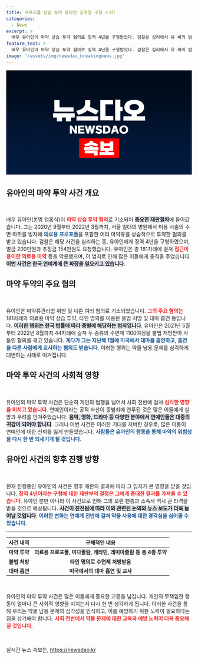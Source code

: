 ```yaml
---
title: 프로포폴 상습 투약 유아인 징역형 구형 소식!
categories:
  - News
excerpt: >
  배우 유아인이 마약 상습 투약 혐의로 징역 4년을 구형받았다. 검찰은 심리에서 유 씨의 범행에 대해 강력한 처벌을 요청하며, 그가 저지른 충격적인 사례들이 사실로 드러났다. 클릭해 더 자세한 내용을 확인해보세요!
feature_text: >
  배우 유아인이 마약 상습 투약 혐의로 징역 4년을 구형받았다. 검찰은 심리에서 유 씨의 범행에 대해 강력한 처벌을 요청하며, 그가 저지른 충격적인 사례들이 사실로 드러났다. 클릭해 더 자세한 내용을 확인해보세요!
image: '/assets/img/newsdao_breakingnews.jpg'
---
```


<p><img src="/assets/img/newsdao_breakingnews.jpg" alt="flaretime 속보" /></p>

<h2 data-ke-size="size26">유아인의 마약 투약 사건 개요</h2>

<p data-ke-size="size16">&nbsp;</p>

<p>배우 유아인(본명 엄홍식)이 <b><span style="color: #ee2323;">마약 상습 투약 혐의</span></b>로 기소되어 <b><span style="background-color: #21538527;">중요한 재판절차</span></b>에 들어갔습니다. 그는 2020년 9월부터 2022년 3월까지, 서울 일대의 병원에서 미용 시술의 수면 마취를 빙자해 <b><span style="color: #1a5490;">의료용 프로포폴</span></b>을 포함한 여러 마약류를 상습적으로 투약한 혐의를 받고 있습니다. 검찰은 해당 사건을 심리하는 중, 유아인에게 징역 4년을 구형하였으며, 벌금 200만원과 추징금 154만원도 요청했습니다. 유아인은 총 181차례에 걸쳐 <b><span style="color: #ee2323;">접근이 용이한 의료용 마약</span></b> 등을 악용했으며, 이 범죄로 인해 많은 이들에게 충격을 주었습니다. <b><span style="background-color: #21538527;">이번 사건은 한국 연예계에 큰 파장을 일으키고 있습니다</span></b>.</p></p>

<h2 data-ke-size="size26">마약 투약의 주요 혐의</h2>

<p data-ke-size="size16">&nbsp;</p>

<p>유아인은 마약류관리법 위반 및 다른 여러 혐의로 기소되었습니다. <b><span style="color: #ee2323;">그의 주요 혐의는</span></b> 181차례의 의료용 마약 상습 투약, 타인 명의를 이용한 불법 처방 및 대마 흡연 등입니다. <b><span style="background-color: #21538527;">이러한 행위는 한국 법률에 따라 중벌에 해당하는 범죄입니다</span></b>. 유아인은 2021년 5월부터 2022년 8월까지 44차례에 걸쳐 두 종류의 수면제 1100여정을 불법 처방받아 사들인 혐의를 겪고 있습니다. <b><span style="color: #1a5490;">게다가 그는 지난해 1월에 미국에서 대마를 흡연하고, 흡연을 다른 사람에게 교사하는 혐의도 받습니다</span></b>. 이러한 행위는 약물 남용 문제를 심각하게 대변하는 사례로 여겨집니다.</p>

<h2 data-ke-size="size26">마약 투약 사건의 사회적 영향</h2>

<p data-ke-size="size16">&nbsp;</p>

<p>유아인의 마약 투약 사건은 단순히 개인의 범행을 넘어서 사회 전반에 걸쳐 <b><span style="color: #ee2323;">심각한 영향을 미치고 있습니다</span></b>. 연예인이라는 공적 자산이 중범죄에 연루된 것은 많은 이들에게 실망과 우려를 안겨주었습니다. <b><span style="background-color: #21538527;">음악, 영화, 드라마 등 다양한 분야에서 연예인들은 대중의 귀감이 되어야 합니다</span></b>. 그러나 이번 사건은 이러한 기대를 저버린 경우로, 많은 이들이 연예인에 대한 신뢰를 잃게 만들었습니다. <b><span style="color: #1a5490;">사람들은 유아인의 행동을 통해 마약의 위험성을 다시 한 번 되새기게 될 것입니다</span></b>.</p>

<h2 data-ke-size="size26">유아인 사건의 향후 진행 방향</h2>

<p data-ke-size="size16">&nbsp;</p>

<p>현재 진행중인 유아인의 사건은 향후 재판의 결과에 따라 그 입지가 큰 영향을 받을 것입니다. <b><span style="color: #ee2323;">징역 4년이라는 구형에 대한 재판부의 결정은 그에게 중대한 결과를 가져올 수 있습니다</span></b>. 유아인 뿐만 아니라 이 사건으로 인해 그의 오랜 팬층과 소속사 역시 큰 타격을 받을 것으로 예상됩니다. <b><span style="background-color: #21538527;">사건이 진전됨에 따라 이와 관련된 논의와 뉴스 보도가 더욱 늘어날 것입니다</span></b>. <b><span style="color: #1a5490;">이러한 변화는 연예계 전반에 걸쳐 약물 사용에 대한 경각심을 심어줄 수 있습니다</span></b>.</p>

<hr>

<table style="width: 100%;">
  <thead>
    <tr>
      <th style="text-align: center;"><b>사건 내역</b></th>
      <th style="text-align: center;"><b>구체적인 내용</b></th>
    </tr>
  </thead>
  <tbody>
    <tr>
      <td style="text-align: center; height: 17px;"><b>마약 투약</b></td>
      <td style="text-align: center; height: 17px;"><b>의료용 프로포폴, 미다졸람, 케타민, 레미마졸람 등 총 4종 투약</b></td>
    </tr>
    <tr>
      <td style="text-align: center; height: 17px;"><b>불법 처방</b></td>
      <td style="text-align: center; height: 17px;"><b>타인 명의로 수면제 처방받음</b></td>
    </tr>
    <tr>
      <td style="text-align: center; height: 17px;"><b>대마 흡연</b></td>
      <td style="text-align: center; height: 17px;"><b>미국에서의 대마 흡연 및 교사</b></td>
    </tr>
  </tbody>
</table>

<p data-ke-size="size16">&nbsp;</p> 

<p>유아인의 마약 투약 사건은 많은 이들에게 중요한 교훈을 남깁니다. 개인의 무책임한 행동이 얼마나 큰 사회적 영향을 미치는지 다시 한 번 생각하게 됩니다. 이러한 사건을 통해 우리는 약물 남용 문제의 심각성을 인식하고, 이를 예방하기 위한 노력이 필요하다는 점을 상기해야 합니다. <b><span style="color: #ee2323;">사회 전반에서 약물 문제에 대한 교육과 예방 노력이 더욱 중요해질 것입니다</span></b>.</p>

<p data-ke-size="size16">&nbsp;</p>
실시간 뉴스 속보는, <a href="https://newsdao.kr" rel="dofollow">https://newsdao.kr</a>


